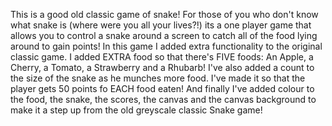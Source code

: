 This is a good old classic game of snake! For those of you who don't know what snake is (where were you all your lives?!) its a one player game that allows you to control a snake around a screen to catch all of the food lying around to gain points!
In this game I added extra functionality to the original classic game.
I added EXTRA food so that there's FIVE foods:
An Apple, a Cherry, a Tomato, a Strawberry and a Rhubarb!
I've also added a count to the size of the snake as he munches more food.
I've made it so that the player gets 50 points fo EACH food eaten!
And finally I've added colour to the food, the snake, the scores, the canvas and the canvas background to make it a step up from the old greyscale classic Snake game!